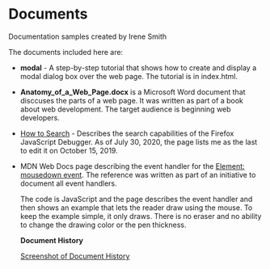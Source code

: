 # Documents

Documentation samples created by Irene Smith

The documents included here are:

- **modal** - A step-by-step tutorial that shows how to create and display
  a modal dialog box over the web page. The tutorial is in index.html.
- **Anatomy_of_a_Web_Page.docx** is a Microsoft Word document that disccuses
  the parts of a web page. It was written as part of a book about web
  development. The target audience is beginning web developers.
- [How to Search](https://wiki.developer.mozilla.org/en-US/docs/Tools/Debugger/How_to/Search) -
  Describes the search capabilities of the Firefox JavaScript Debugger. As of July 30, 2020,
  the page lists me as the last to edit it on October 15, 2019.
- MDN Web Docs page describing the event handler for the [Element: mousedown
  event](https://developer.mozilla.org/en-US/docs/Web/API/Element/mousedown_event).
  The reference was written as part of an initiative to document all
  event handlers.

  The code is JavaScript and the page describes the event handler and then
  shows an example that lets the reader draw using the mouse. To keep the example
  simple, it only draws. There is no eraser and no ability to change the
  drawing color or the pen thickness.

  **Document History**
  
  [Screenshot of Document History](mousedown_event_history.jpg)
  